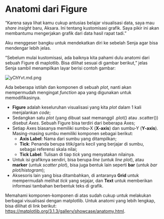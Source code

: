 # Anatomi dari Figure

“Karena saya lihat kamu cukup antusias belajar visualisasi data, saya mau _share insight_ baru, Aksara. Ini tentang kustomisasi grafik. Saya pikir ini akan membantumu mengerjakan grafik dari data hasil rapat tadi.”

Aku menggeser bangku untuk mendekatkan diri ke sebelah Senja agar bisa mendengar lebih jelas.

“Sebelum mulai kustomisasi, ada baiknya kita pahami dulu anatomi dari sebuah Figure di maplotlib. Bisa dilihat sesuai di gambar berikut,” jelas Senja sambil menampilkan layar berisi contoh gambar:

![yChYvt.md.png](https://iili.io/yChYvt.md.png)

Ada beberapa istilah dan komponen di sebuah _plot_, nanti akan mempermudah mengingat _function_ apa yang digunakan untuk memodifikasinya.
* **Figure** adalah keseluruhan visualisasi yang kita _plot_ dalam 1 kali menjalankan _code_;
* Sedangkan satu _plot_ (yang dibuat saat memanggil .plot() atau .scatter()) disebut _Axes_. Sebuah Figure bisa terdiri dari beberapa Axes;
* Setiap Axes biasanya memiliki sumbu-X (**X-axis**) dan sumbu-Y (**Y-axis**). Masing-masing sumbu memiliki komponen sebagai berikut:
	- **Axis Label**: Nama dari sumbu yang ditampilkan;
	- **Tick**: Penanda berupa titik/garis kecil yang berjajar di sumbu, sebagai referensi skala nilai;
	- **Tick Label**: Tulisan di tiap _tick_ yang menyatakan nilainya.
* Untuk isi grafiknya sendiri, bisa berupa _line_ (untuk _line plot_), atau **marker** (untuk _scatter plot_), bisa juga bentuk lain seperti **bar** (untuk _bar plot_/_histogram_);
* Aksesoris lain yang bisa ditambahkan, di antaranya **Grid** untuk mempermudah melihat _tick_ yang sejajar, dan **Text** untuk memberikan informasi tambahan berbentuk teks di grafik.

Memahami komponen-komponen di atas sudah cukup untuk melakukan berbagai visualisasi dengan matplotlib. Untuk anatomi yang lebih lengkap, bisa dilihat di link berikut: https://matplotlib.org/3.1.3/gallery/showcase/anatomy.html.
